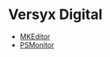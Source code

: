 # Versyx Digital

- [MKEditor](https://versyxdigital.github.io/mkeditor/)
- [PSMonitor](https://versyxdigital.github.io/psmonitor/)
